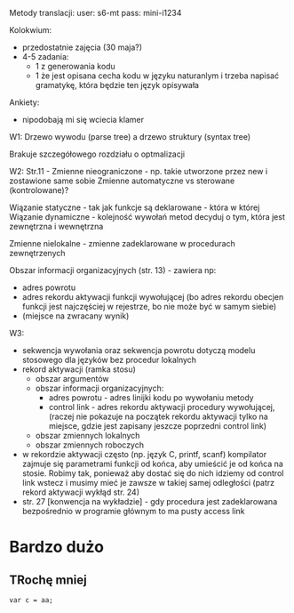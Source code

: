 Metody translacji:
user: s6-mt
pass: mini-i1234


Kolokwium:
- przedostatnie zajęcia (30 maja?)
- 4-5 zadania:
  - 1 z generowania kodu
  - 1 że jest opisana cecha kodu w języku naturanlym i trzeba napisać gramatykę, która będzie ten język opisywała

Ankiety:
- nipodobają mi się wciecia klamer

W1:
Drzewo wywodu (parse tree) a drzewo struktury (syntax tree)

Brakuje szczegółowego rozdziału o optmalizacji


W2:
Str.11 - Zmienne nieograniczone - np. takie utworzone przez new i zostawione same sobie
Zmienne automatyczne vs sterowane (kontrolowane)?

Wiązanie statyczne - tak jak funkcje są deklarowane - która w której
Wiązanie dynamiczne - kolejność wywołań metod decyduj o tym, która jest zewnętrzna i wewnętrzna

Zmienne nielokalne - zmienne zadeklarowane w procedurach zewnętrzenych

Obszar informacji organizacyjnych (str. 13) - zawiera np:
- adres powrotu
- adres rekordu aktywacji funkcji wywołującej (bo adres rekordu obecjen funkcji jest najczęściej w rejestrze, bo nie może być w samym siebie)
- (miejsce na zwracany wynik)

W3:
- sekwencja wywołania oraz sekwencja powrotu dotyczą modelu stosowego dla języków bez procedur lokalnych
- rekord aktywacji (ramka stosu)
  - obszar argumentów
  - obszar informacji organizacyjnych:
    - adres powrotu - adres linijki kodu po wywołaniu metody
    - control link - adres rekordu aktywacji procedury wywołującej, (raczej nie pokazuje na początek rekordu aktywacji tylko na miejsce, gdzie jest zapisany jeszcze poprzedni control link)
  - obszar zmiennych lokalnych
  - obszar zmiennych roboczych
- w rekordzie aktywacji często (np. język C, printf, scanf) kompilator zajmuje się parametrami funkcji od końca, aby umieścić je od końca na stosie. Robimy tak, ponieważ aby dostać się do nich idziemy od control link wstecz i musimy mieć je zawsze w takiej samej odległości (patrz rekord aktywacji wykłąd str. 24)
- str. 27 [konwencja na wykładzie] - gdy procedura jest zadeklarowana bezpośrednio w programie głównym to ma pusty access link






# Bardzo dużo

## TRochę mniej


```
var c = aa;
```

